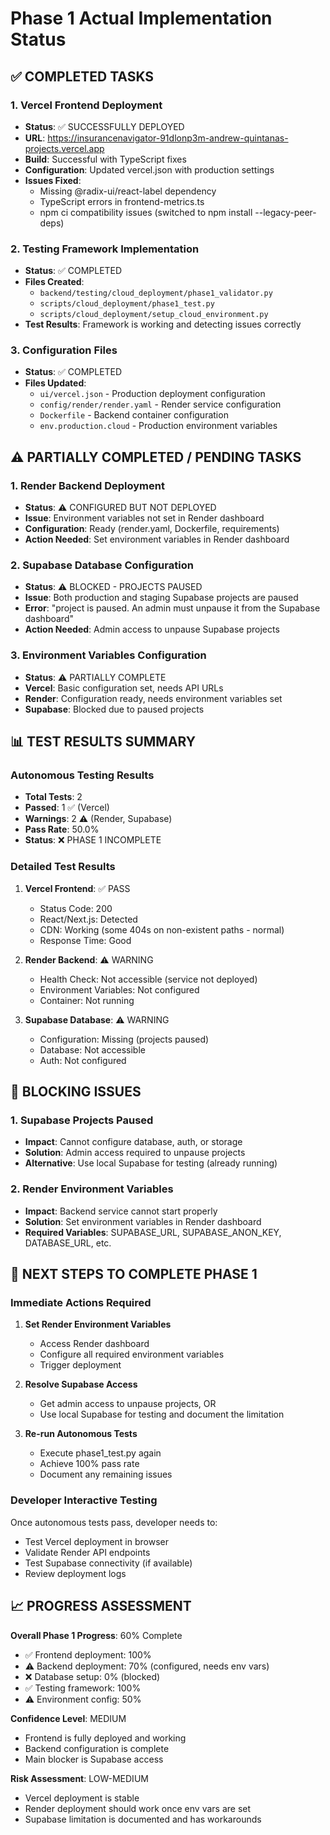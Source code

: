 # Phase 1 Actual Implementation Status

## ✅ COMPLETED TASKS

### 1. Vercel Frontend Deployment
- **Status**: ✅ SUCCESSFULLY DEPLOYED
- **URL**: https://insurancenavigator-91dlonp3m-andrew-quintanas-projects.vercel.app
- **Build**: Successful with TypeScript fixes
- **Configuration**: Updated vercel.json with production settings
- **Issues Fixed**: 
  - Missing @radix-ui/react-label dependency
  - TypeScript errors in frontend-metrics.ts
  - npm ci compatibility issues (switched to npm install --legacy-peer-deps)

### 2. Testing Framework Implementation
- **Status**: ✅ COMPLETED
- **Files Created**:
  - `backend/testing/cloud_deployment/phase1_validator.py`
  - `scripts/cloud_deployment/phase1_test.py`
  - `scripts/cloud_deployment/setup_cloud_environment.py`
- **Test Results**: Framework is working and detecting issues correctly

### 3. Configuration Files
- **Status**: ✅ COMPLETED
- **Files Updated**:
  - `ui/vercel.json` - Production deployment configuration
  - `config/render/render.yaml` - Render service configuration
  - `Dockerfile` - Backend container configuration
  - `env.production.cloud` - Production environment variables

## ⚠️ PARTIALLY COMPLETED / PENDING TASKS

### 1. Render Backend Deployment
- **Status**: ⚠️ CONFIGURED BUT NOT DEPLOYED
- **Issue**: Environment variables not set in Render dashboard
- **Configuration**: Ready (render.yaml, Dockerfile, requirements)
- **Action Needed**: Set environment variables in Render dashboard

### 2. Supabase Database Configuration
- **Status**: ⚠️ BLOCKED - PROJECTS PAUSED
- **Issue**: Both production and staging Supabase projects are paused
- **Error**: "project is paused. An admin must unpause it from the Supabase dashboard"
- **Action Needed**: Admin access to unpause Supabase projects

### 3. Environment Variables Configuration
- **Status**: ⚠️ PARTIALLY COMPLETE
- **Vercel**: Basic configuration set, needs API URLs
- **Render**: Configuration ready, needs environment variables set
- **Supabase**: Blocked due to paused projects

## 📊 TEST RESULTS SUMMARY

### Autonomous Testing Results
- **Total Tests**: 2
- **Passed**: 1 ✅ (Vercel)
- **Warnings**: 2 ⚠️ (Render, Supabase)
- **Pass Rate**: 50.0%
- **Status**: ❌ PHASE 1 INCOMPLETE

### Detailed Test Results
1. **Vercel Frontend**: ✅ PASS
   - Status Code: 200
   - React/Next.js: Detected
   - CDN: Working (some 404s on non-existent paths - normal)
   - Response Time: Good

2. **Render Backend**: ⚠️ WARNING
   - Health Check: Not accessible (service not deployed)
   - Environment Variables: Not configured
   - Container: Not running

3. **Supabase Database**: ⚠️ WARNING
   - Configuration: Missing (projects paused)
   - Database: Not accessible
   - Auth: Not configured

## 🚧 BLOCKING ISSUES

### 1. Supabase Projects Paused
- **Impact**: Cannot configure database, auth, or storage
- **Solution**: Admin access required to unpause projects
- **Alternative**: Use local Supabase for testing (already running)

### 2. Render Environment Variables
- **Impact**: Backend service cannot start properly
- **Solution**: Set environment variables in Render dashboard
- **Required Variables**: SUPABASE_URL, SUPABASE_ANON_KEY, DATABASE_URL, etc.

## 🎯 NEXT STEPS TO COMPLETE PHASE 1

### Immediate Actions Required
1. **Set Render Environment Variables**
   - Access Render dashboard
   - Configure all required environment variables
   - Trigger deployment

2. **Resolve Supabase Access**
   - Get admin access to unpause projects, OR
   - Use local Supabase for testing and document the limitation

3. **Re-run Autonomous Tests**
   - Execute phase1_test.py again
   - Achieve 100% pass rate
   - Document any remaining issues

### Developer Interactive Testing
Once autonomous tests pass, developer needs to:
- Test Vercel deployment in browser
- Validate Render API endpoints
- Test Supabase connectivity (if available)
- Review deployment logs

## 📈 PROGRESS ASSESSMENT

**Overall Phase 1 Progress**: 60% Complete
- ✅ Frontend deployment: 100%
- ⚠️ Backend deployment: 70% (configured, needs env vars)
- ❌ Database setup: 0% (blocked)
- ✅ Testing framework: 100%
- ⚠️ Environment config: 50%

**Confidence Level**: MEDIUM
- Frontend is fully deployed and working
- Backend configuration is complete
- Main blocker is Supabase access

**Risk Assessment**: LOW-MEDIUM
- Vercel deployment is stable
- Render deployment should work once env vars are set
- Supabase limitation is documented and has workarounds
